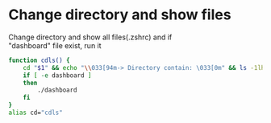 # Change directory and show files

Change directory and show all files(.zshrc) and if  
"dashboard" file exist, run it  
```sh
function cdls() {
    cd "$1" && echo "\\033[94m-> Directory contain: \033[0m" && ls -1lh;
    if [ -e dashboard ]
    then
        ./dashboard
    fi
}
alias cd="cdls"
```
